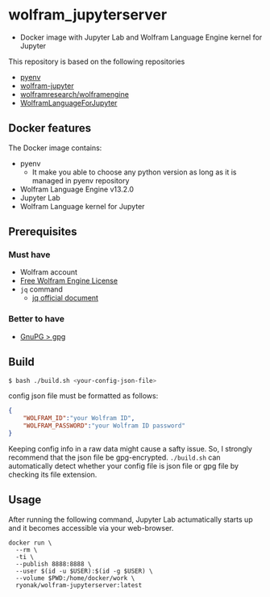 # wolfram_jupyterserver

- Docker image with Jupyter Lab and Wolfram Language Engine kernel for Jupyter

This repository is based on the following repositories

- [pyenv](https://github.com/pyenv/pyenv)
- [wolfram-jupyter](https://github.com/matthewfeickert/wolfram-jupyter)
- [wolframresearch/wolframengine](https://hub.docker.com/r/wolframresearch/wolframengine)
- [WolframLanguageForJupyter](https://github.com/WolframResearch/WolframLanguageForJupyter)


## Docker features

The Docker image contains:

- pyenv
    - It make you able to choose any python version as long as it is managed in pyenv repository
- Wolfram Language Engine v13.2.0
- Jupyter Lab
- Wolfram Language kernel for Jupyter


## Prerequisites
### Must have

- Wolfram account
- [Free Wolfram Engine License ](https://www.wolfram.com/engine/free-license/)
- `jq` command
    - [jq official document](https://jqlang.github.io/jq/)

### Better to have

- [GnuPG > gpg](https://www.gnupg.org/documentation/manuals/gnupg24/gpg.1.html)

## Build

```bash
$ bash ./build.sh <your-config-json-file>
```

config json file must be formatted as follows:

```json
{
    "WOLFRAM_ID":"your Wolfram ID",
    "WOLFRAM_PASSWORD":"your Wolfram ID password"
}
```

Keeping config info in a raw data might cause a safty issue. So, I strongly recommend that
the json file be gpg-encrypted. `./build.sh` can automatically detect whether your config file is json file or gpg file 
by checking its file extension.


## Usage

After running the following command, Jupyter Lab actumatically starts up and it becomes accessible via your web-browser.

```
docker run \
  --rm \
  -ti \
  --publish 8888:8888 \
  --user $(id -u $USER):$(id -g $USER) \
  --volume $PWD:/home/docker/work \
  ryonak/wolfram-jupyterserver:latest
```
